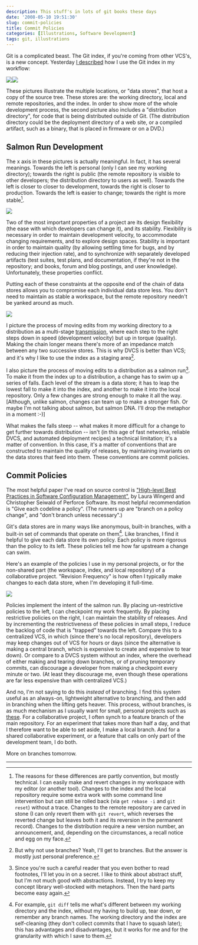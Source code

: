 ```yaml
---
description: This stuff's in lots of git books these days
date: '2008-05-10 19:51:30'
slug: commit-policies
title: Commit Policies
categories: [Illustrations, Software Development]
tags: git, illustrations
---
```


Git is a complicated beast. The Git index, if you're coming from other VCS's, is
a new concept. Yesterday [I described](/2008/05/my-git-workflow) how I use the
Git index in my workflow:

[![](http://images.osteele.com/2008/git-transport.png)![](http://images.osteele.com/2008/git-workflow.png)](/archive/2008/05/my-git-workflow)

<!-- more -->

These pictures illustrate the multiple locations, or "data stores", that host a
copy of the source tree. These stores are: the working directory, local and
remote repositories, and the index. In order to show more of the whole
development process, the second picture also includes a "distribution
directory", for code that is being distributed outside of Git. (The distribution
directory could be the deployment directory of a web site, or a compiled
artifact, such as a binary, that is placed in firmware or on a DVD.)

## Salmon Run Development

The x axis in these pictures is actually meaningful. In fact, it has several
meanings. Towards the left is personal (only I can see my working directory);
towards the right is public (the remote repository is visible to other
developers; the distribution directory to users as well). Towards the left is
closer to closer to development, towards the right is closer to production.
Towards the left is easier to change; towards the right is more stable[^1].

![](http://images.osteele.com/2008/datastore-spectrum.png)

Two of the most important properties of a project are its design flexibility
(the ease with which developers can change it), and its stability. Flexibility
is necessary in order to maintain development velocity, to accommodate changing
requirements, and to explore design spaces. Stability is important in order to
maintain quality (by allowing settling time for bugs, and by reducing their
injection rate), and to synchronize with separately developed artifacts (test
suites, test plans, and documentation, if they're not in the repository; and
books, forum and blog postings, and user knowledge). Unfortunately, these
properties conflict.

Putting each of these constraints at the opposite end of the chain of data
stores allows you to compromise each individual data store less. You don't need
to maintain as stable a workspace, but the remote repository needn't be yanked
around as much.

![](http://images.osteele.com/2008/flexible-stable.png)

I picture the process of moving edits from my working directory to a
distribution as a multi-stage
[transmission](http://en.wikipedia.org/Transmission_%28mechanical%29), where
each step to the right steps down in speed (development velocity) but up in
torque (quality). Making the chain longer means there's more of an impedance
match between any two successive stores. This is why DVCS is better than VCS;
and it's why I like to use the index as a staging area[^2].

I also picture the process of moving edits to a distribution as a salmon
run[^3]. To make it from the index up to a distribution, a change has to swim up
a series of falls. Each level of the stream is a data store; it has to leap the
lowest fall to make it into the index, and another to make it into the local
repository. Only a few changes are strong enough to make it all the way.
[Although, unlike salmon, changes can team up to make a stronger fish. Or maybe
I'm not talking about salmon, but salmon DNA. I'll drop the metaphor in a moment
:-)]

What makes the falls steep -- what makes it more difficult for a change to get
further towards distribution -- isn't (in this age of fast networks, reliable
DVCS, and automated deployment recipes) a technical limitation; it's a matter of
convention. In this case, it's a matter of conventions that are constructed to
maintain the quality of releases, by maintaining invariants on the data stores
that feed into them. These conventions are commit policies.

## Commit Policies

The most helpful paper I've read on source control is ["High-level Best
Practices in Software Configuration
Management"](http://www.perforce.com/perforce/bestpractices.html), by Laura
Wingerd and Christopher Seiwald of Perforce Software. Its most helpful
recommendation is "Give each codeline a policy". (The runners up are "branch on
a policy change", and "don't branch unless necessary".)

Git's data stores are in many ways like anonymous, built-in branches, with a
built-in set of commands that operate on them[^4]. Like branches, I find it
helpful to give each data store its own policy. Each policy is more rigorous
than the policy to its left. These policies tell me how far upstream a change
can swim.

Here's an example of the policies I use in my personal projects, or for the
non-shared part (the workspace, index, and local repository) of a collaborative
project. "Revision Frequency" is how often I typically make changes to each data
store, when I'm developing it full-time.

![](http://images.osteele.com/2008/commit-policies.png)

Policies implement the intent of the salmon run. By placing un-restrictive
policies to the left, I can checkpoint my work frequently. By placing
restrictive policies on the right, I can maintain the stability of releases. And
by incrementing the restrictiveness of these policies in small steps, I reduce
the backlog of code that is "trapped" towards the left. Compare this to a
centralized VCS, in which (since there's no local repository), developers may
keep changes out of VCS for hours or days (since the alternative is making a
central branch, which is expensive to create and expensive to tear down). Or
compare to a DVCS system without an index, where the overhead of either making
and tearing down branches, or of pruning temporary commits, can discourage a
developer from making a checkpoint every minute or two. (At least they
discourage me, even though these operations are far less expensive than with
centralized VCS.)

And no, I'm not saying to do this _instead_ of branching. I find this system
useful as an always-on, lightweight alternative to branching, and then add in
branching when the lifting gets heaver. This process, without branches, is as
much mechanism as I usually want for small, personal projects such as
[these](http://github.com/osteele). For a collaborative project, I often synch
to a feature branch of the main repository. For an experiment that takes more
than half a day, and that I therefore want to be able to set aside, I make a
local branch. And for a shared collaborative experiment, or a feature that calls
on only part of the development team, I do both.

More on branches tomorrow.

---

[^1]: The reasons for these differences are partly convention, but mostly technical. I can easily make and revert changes in my workspace with my editor (or another tool). Changes to the index and the local repository require some extra work with some command line intervention but can still be rolled back (via `get rebase -i` and `git reset`) without a trace. Changes to the remote repository are carved in stone (I can only revert them with `git revert`, which reverses the reverted change but leaves both it and its reversion in the permanent record). Changes to the distribution require a new version number, an announcement, and, depending on the circumstances, a recall notice and egg on my face.

[^2]: But why not use branches? Yeah, I'll get to branches. But the answer is mostly just personal preference.

[^3]: Since you're such a careful reader that you even bother to read footnotes, I'll let you in on a secret. I like to think about abstract stuff, but I'm not much good with abstractions. Instead, I try to keep my concept library well-stocked with metaphors. Then the hard parts become easy again.

[^4]: For example, `git diff` tells me what's different between my working directory and the index, without my having to build up, tear down, or remember any branch names. The working directory and the index are self-cleaning (they don't collect commits that I have to squash later); this has advantages and disadvantages, but it works for me and for the granularity with which I save to them.
